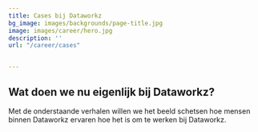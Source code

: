 ```yaml
---
title: Cases bij Dataworkz
bg_image: images/backgrounds/page-title.jpg
image: images/career/hero.jpg
description: ''
url: "/career/cases"


---
```


## Wat doen we nu eigenlijk bij Dataworkz?

Met de onderstaande verhalen willen we het beeld schetsen hoe mensen binnen Dataworkz ervaren hoe het is om te werken bij Dataworkz.
